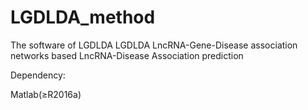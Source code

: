 # LGDLDA_method
The software of LGDLDA
LGDLDA
LncRNA-Gene-Disease association networks based LncRNA-Disease Association prediction

Dependency:

Matlab(≥R2016a)

